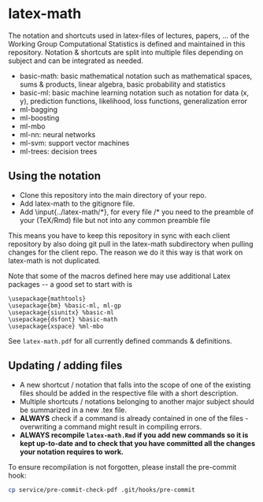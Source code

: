 # latex-math

The notation and shortcuts used in latex-files of lectures, papers, ... of the Working Group Computational Statistics is defined and maintained in this repository. 
Notation & shortcuts are split into multiple files depending on subject and can be integrated as needed. 

+ basic-math: basic mathematical notation such as mathematical spaces, sums & products, linear algebra, basic probability and statistics
+ basic-ml: basic machine learning notation such as notation for data (x, y), prediction functions, likelihood, loss functions, generalization error
+ ml-bagging
+ ml-boosting
+ ml-mbo
+ ml-nn: neural networks
+ ml-svm: support vector machines
+ ml-trees: decision trees

## Using the notation
- Clone this repository into the main directory of your repo.
- Add latex-math to the gitignore file. 
- Add \input{../latex-math/\*}, for every file /\* you need to the preamble of your (TeX/Rmd) file but not into any common preamble file

This means you have to keep this repository in sync with each client repository by also doing git pull in the latex-math subdirectory when pulling changes for the client repo. The reason we do it this way is that work on latex-math is not duplicated.

Note that some of the macros defined here may use additional Latex packages -- a good set to start with is

```
\usepackage{mathtools}
\usepackage{bm} %basic-ml, ml-gp
\usepackage{siunitx} %basic-ml
\usepackage{dsfont} %basic-math
\usepackage{xspace} %ml-mbo
```

See `latex-math.pdf` for all currently defined commands & definitions. 

## Updating / adding files

- A new shortcut / notation that falls into the scope of one of the existing files should be added in the respective file with a short description.
- Multiple shortcuts / notations belonging to another major subject should be summarized in a new .tex file. 
- **ALWAYS** check if a command is already contained in one of the files - overwriting a command might result in compiling errors.  
- **ALWAYS recompile `latex-math.Rmd` if you add new commands so it is kept up-to-date and to check that you have committed all the changes your notation requires to work.**

To ensure recompilation is not forgotten, please install the pre-commit hook:

```sh
cp service/pre-commit-check-pdf .git/hooks/pre-commit
```
